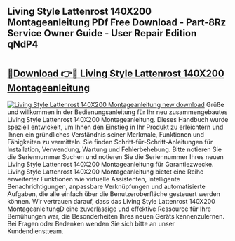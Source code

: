## Living Style Lattenrost 140X200 Montageanleitung PDf Free Download - Part-8Rz Service Owner Guide - User Repair Edition qNdP4

# <h2><a href="http://df8jy9.blite.top/?on=Living+Style+Lattenrost+140X200+Montageanleitung">🔗Download 👉🔴 Living Style Lattenrost 140X200 Montageanleitung</a></h2>

[![Living Style Lattenrost 140X200 Montageanleitung new download](https://i.imgur.com/lujVjoI.png)](http://df8jy9.blite.top/?on=Living+Style+Lattenrost+140X200+Montageanleitung)
Grüße und willkommen in der Bedienungsanleitung für Ihr neu zusammengebautes Living Style Lattenrost 140X200 Montageanleitung. Dieses Handbuch wurde speziell entwickelt, um Ihnen den Einstieg in Ihr Produkt zu erleichtern und Ihnen ein gründliches Verständnis seiner Merkmale, Funktionen und Fähigkeiten zu vermitteln. Sie finden Schritt-für-Schritt-Anleitungen für Installation, Verwendung, Wartung und Fehlerbehebung. Bitte notieren Sie die Seriennummer Suchen und notieren Sie die Seriennummer Ihres neuen Living Style Lattenrost 140X200 Montageanleitung für Garantiezwecke. Living Style Lattenrost 140X200 Montageanleitung bietet eine Reihe erweiterter Funktionen wie virtuelle Assistenten, intelligente Benachrichtigungen, anpassbare Verknüpfungen und automatisierte Aufgaben, die alle einfach über die Benutzeroberfläche gesteuert werden können. Wir vertrauen darauf, dass das Living Style Lattenrost 140X200 MontageanleitungD eine zuverlässige und effektive Ressource für Ihre Bemühungen war, die Besonderheiten Ihres neuen Geräts kennenzulernen. Bei Fragen oder Bedenken wenden Sie sich bitte an unser Kundendienstteam.
